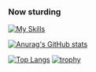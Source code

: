 ### Now sturding
[![My Skills](https://skillicons.dev/icons?i=js,html,css,astro,vite,nodejs,react,next,express,firebase,github,haskell,py)](https://skillicons.dev)

[![Anurag's GitHub stats](https://github-readme-stats.vercel.app/api?username=Ytaihei)](https://github.com/anuraghazra/github-readme-stats)

[![Top Langs](https://github-readme-stats.vercel.app/api/top-langs/?username=Ytaihei)](https://github.com/anuraghazra/github-readme-stats)
[![trophy](https://github-profile-trophy.vercel.app/?username=Ytaihei)](https://github.com/ryo-ma/github-profile-trophy)
